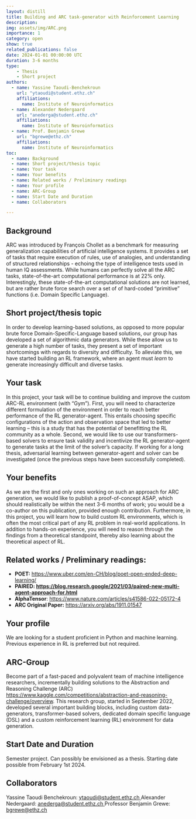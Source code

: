 ```yaml
---
layout: distill
title: Building and ARC task-generator with Reinforcement Learning
description: 
img: assets/img/ARC.png
importance: 1
category: open
show: true
related_publications: false
date: 2024-01-01 00:00:00 UTC
duration: 3-6 months
type:
    - Thesis
    - Short project
authors:
  - name: Yassine Taoudi-Benchekroun
    url: "ytaoudi@student.ethz.ch"
    affiliations:
      name: Institute of Neuroinformatics
  - name: Alexander Nedergaard
    url: "anederga@student.ethz.ch"
    affiliations:
      name: Institute of Neuroinformatics
  - name: Prof. Benjamin Grewe 
    url: "bgrewe@ethz.ch"
    affiliations:
      name: Institute of Neuroinformatics
toc:
  - name: Background
  - name: Short project/thesis topic
  - name: Your task
  - name: Your benefits
  - name: Related works / Preliminary readings
  - name: Your profile
  - name: ARC-Group
  - name: Start Date and Duration
  - name: Collaborators

---
```


## Background

ARC was introduced by François Chollet as a benchmark for measuring generalization capabilities of artificial intelligence systems. It provides a set of tasks that require execution of rules, use of analogies, and understanding of structured relationships - echoing the type of intelligence tests used in human IQ assessments. While humans can perfectly solve all the ARC tasks, state-of-the-art computational performance is at 22% only. Interestingly, these state-of-the-art computational solutions are not learned, but are rather brute force search over a set of of hard-coded “primitive” functions (i.e. Domain Specific Language).

## Short project/thesis topic

In order to develop learning-based solutions, as opposed to more popular brute force Domain-Specific-Language based solutions, our group has developed a set of algorithmic data generators. While these allow us to generate a high number of tasks, they present a set of important shortcomings with regards to diversity and difficulty. To alleviate this, we have started building an RL framework, where an agent must *learn* to generate increasingly difficult and diverse tasks.

## Your task 

In this project, your task will be to continue building and improve the custom ARC-RL environment (with “Gym”). First, you will need to characterize different formulation of the environment in order to reach better performance of the RL generator-agent. This entails choosing specific configurations of the action and observation space that led to better learning – this is a study that has the potential of benefitting the RL community as a whole. Second, we would like to use our transformers-based solvers to ensure task validity and incentivize the RL generator-agent to generate tasks at the limit of the solver’s capacity. If working for a long thesis, adversarial learning between generator-agent and solver can be investigated (once the previous steps have been successfully completed).

## Your benefits 

As we are the first and only ones working on such an approach for ARC generation, we would like to publish a proof-of-concept ASAP, which should realistically be within the next 3-6 months of work; you would be a co-author on this publication, provided enough contribution. Furthermore, in this project, you will learn how to build custom RL environments, which is often the most critical part of any RL problem in real-world applications. In addition to hands-on experience, you will need to reason through the findings from a theoretical standpoint, thereby also learning about the theoretical aspect of RL.

## Related works / Preliminary readings:

- **POET:** <https://www.uber.com/en-CH/blog/poet-open-ended-deep-learning/>
- **PAIRED: <https://blog.research.google/2021/03/paired-new-multi-agent-approach-for.html>**
- **AlphaTensor**: <https://www.nature.com/articles/s41586-022-05172-4>
- **ARC Original Paper:** <https://arxiv.org/abs/1911.01547>

## Your profile 

We are looking for a student proficient in Python and machine learning. Previous experience in RL is preferred but not required.

## ARC-Group

Become part of a fast-paced and polyvalent team of machine intelligence researchers, incrementally building solutions to the Abstraction and Reasoning Challenge (ARC) <https://www.kaggle.com/competitions/abstraction-and-reasoning-challenge/overview>. This research group, started in September 2022, developed several important building blocks, including custom data-generators, transformer-based solvers, dedicated domain specific language (DSL) and a custom reinforcement learning (RL) environment for data generation.

## Start Date and Duration

Semester project. Can possibly be envisioned as a thesis. Starting date possible from February 1st 2024.

## Collaborators

Yassine Taoudi Benchekroun: [ytaoudi@student.ethz.ch ](mailto:ytaoudi@student.ethz.ch)Alexander Nedergaard: [anederga@student.ethz.ch ](mailto:anederga@student.ethz.ch)Professor Benjamin Grewe: <bgrewe@ethz.ch>


